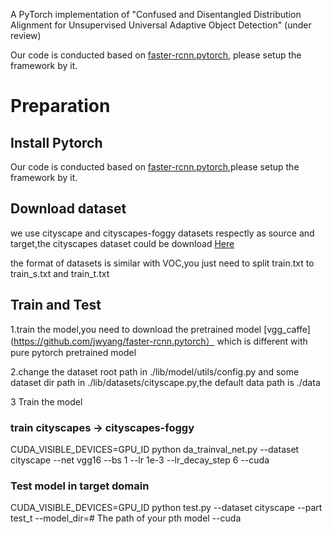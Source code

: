 A PyTorch implementation of "Confused and Disentangled Distribution Alignment for Unsupervised Universal Adaptive Object Detection" (under review)



Our code is conducted based on [faster-rcnn.pytorch](https://github.com/jwyang/faster-rcnn.pytorch), please setup the framework by it.

# Preparation
## Install Pytorch

 Our code is conducted based on [faster-rcnn.pytorch](https://github.com/jwyang/faster-rcnn.pytorch),please setup the framework by it.

## Download dataset

we use cityscape and cityscapes-foggy datasets respectly as source and target,the cityscapes dataset could be download [Here](https://www.cityscapes-dataset.com/login/)

the format of datasets is similar with VOC,you just need to split train.txt to train_s.txt and train_t.txt


## Train and Test
1.train the model,you need to download the pretrained model [vgg_caffe](https://github.com/jwyang/faster-rcnn.pytorch） which is different with pure pytorch pretrained model

2.change the dataset root path in ./lib/model/utils/config.py and some dataset dir path in ./lib/datasets/cityscape.py,the default data path is ./data

3 Train the model

### train cityscapes -> cityscapes-foggy
CUDA_VISIBLE_DEVICES=GPU_ID python da_trainval_net.py --dataset cityscape --net vgg16 --bs 1 --lr 1e-3 --lr_decay_step 6 --cuda

### Test model in target domain 
CUDA_VISIBLE_DEVICES=GPU_ID python test.py --dataset cityscape --part test_t --model_dir=# The path of your pth model --cuda

